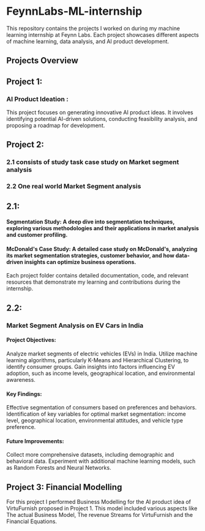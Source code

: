 # FeynnLabs-ML-internship
This repository contains the projects I worked on during my machine learning internship at Feynn Labs. Each project showcases different aspects of machine learning, data analysis, and AI product development.

## Projects Overview

## Project 1:

### AI Product Ideation : 
This project focuses on generating innovative AI product ideas. It involves identifying potential AI-driven solutions, conducting feasibility analysis, and proposing a roadmap for development.

## Project 2: 

### 2.1 consists of study task case study on Market segment analysis
### 2.2 One real world Market Segment analysis

## 2.1:
#### Segmentation Study: A deep dive into segmentation techniques, exploring various methodologies and their applications in market analysis and customer profiling.

#### McDonald's Case Study: A detailed case study on McDonald's, analyzing its market segmentation strategies, customer behavior, and how data-driven insights can optimize business operations.
Each project folder contains detailed documentation, code, and relevant resources that demonstrate my learning and contributions during the internship.

## 2.2:
### Market Segment Analysis on EV Cars in India
#### Project Objectives:
Analyze market segments of electric vehicles (EVs) in India.
Utilize machine learning algorithms, particularly K-Means and Hierarchical Clustering, to identify consumer groups.
Gain insights into factors influencing EV adoption, such as income levels, geographical location, and environmental awareness.
#### Key Findings:
Effective segmentation of consumers based on preferences and behaviors.
Identification of key variables for optimal market segmentation: income level, geographical location, environmental attitudes, and vehicle type preference.
#### Future Improvements:
Collect more comprehensive datasets, including demographic and behavioral data.
Experiment with additional machine learning models, such as Random Forests and Neural Networks.

## Project 3: Financial Modelling
For this project I performed Business Modelling for the AI product idea of VirtuFurnish proposed in Project 1. This model included various aspects like The actual Business Model, The revenue Streams for VirtuFurnish and the Financial Equations.


